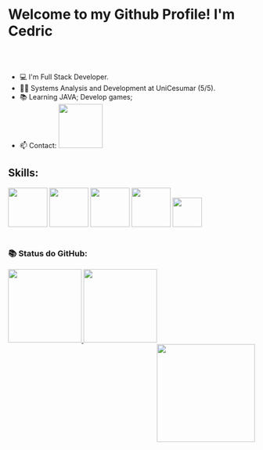 <h1>Welcome to my Github Profile! I'm Cedric</h1> 
<br>
<br>

- 💻 I'm Full Stack Developer.
- 👨‍💻 Systems Analysis and Development at UniCesumar (5/5).
- 📚 Learning JAVA; Develop games;
- 📫 Contact: <a href="https://www.linkedin.com/in/cedric-maciel-2a5aa01b5/" target="_blank"><img src="https://img.shields.io/badge/-LinkedIn-%230077B5?style=for-the-badge&logo=linkedin&logoColor=white" target="_blank" width="90"></a>


<h2 align="left">Skills:</h2>
<p align="left"> <img src="https://images.ctfassets.net/skvkiv2kg4h0/aeSMfrcEd0SP1mEk0WYVE/9156b2596cd65d90da0ea2e32641252e/intro-html-css.jpg?w=534&h=300&fl=progressive&q=50&fm=jpg" width="80"> <img src="https://upload.wikimedia.org/wikipedia/commons/thumb/9/99/Unofficial_JavaScript_logo_2.svg/2000px-Unofficial_JavaScript_logo_2.svg.png" width="80">  <img src="https://usemobile.com.br/wp-content/uploads/2022/08/react-native-logo.png" width="80"> <img src="https://encrypted-tbn0.gstatic.com/images?q=tbn:ANd9GcTXKq78eFRgUvhos_SKDxlmKFuAIEOU2oVPBA&s" width="80"> <img src="https://banner2.cleanpng.com/20181109/oll/kisspng-java-development-kit-logo-programming-language-por-java-logo-svg-5be5b5a7384425.8069537615417809032305.jpg" width="60"</p>

<br>
<br>
 <h3> 📚 Status do GitHub: <br></h3>

  <div>
  <a href="https://github.com/cedricmaciel">
    <img height="150em" src="https://github-readme-stats.vercel.app/api?username=cedricmaciel&show_icons=true&theme=tokyonight&include_all_commits=true&count_private=true" />
    <img height="150em" src="https://github-readme-stats.vercel.app/api/top-langs/?username=cedricmaciel&layout=compact&langs_count=16&theme=tokyonight" />
  </a>
   <img src ="https://roadiecrew.com/wp-content/uploads/Iron-Maiden-5-e1626703336936.jpg" width="200" align="right">
</div>


